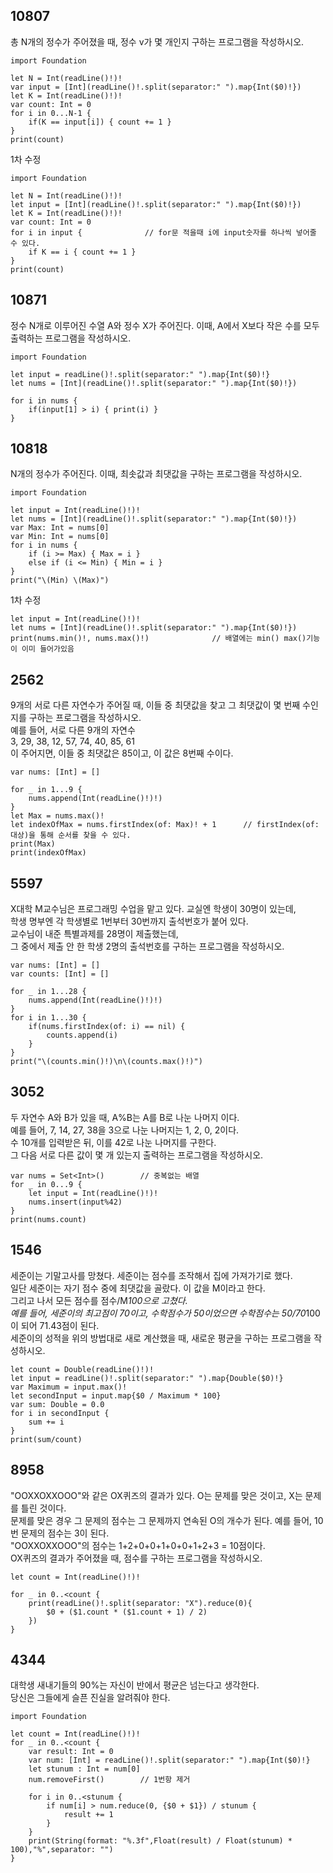 ## 10807
총 N개의 정수가 주어졌을 때, 정수 v가 몇 개인지 구하는 프로그램을 작성하시오.   
```
import Foundation

let N = Int(readLine()!)!
var input = [Int](readLine()!.split(separator:" ").map{Int($0)!})
let K = Int(readLine()!)!
var count: Int = 0
for i in 0...N-1 {
    if(K == input[i]) { count += 1 }
}
print(count)
```
1차 수정   
```
import Foundation

let N = Int(readLine()!)!
let input = [Int](readLine()!.split(separator:" ").map{Int($0)!})
let K = Int(readLine()!)!
var count: Int = 0
for i in input {              // for문 적을때 i에 input숫자를 하나씩 넣어줄 수 있다.
    if K == i { count += 1 }
}
print(count)
```
## 10871
정수 N개로 이루어진 수열 A와 정수 X가 주어진다. 이때, A에서 X보다 작은 수를 모두 출력하는 프로그램을 작성하시오.   
```
import Foundation

let input = readLine()!.split(separator:" ").map{Int($0)!}
let nums = [Int](readLine()!.split(separator:" ").map{Int($0)!})

for i in nums {
    if(input[1] > i) { print(i) }
}
```
## 10818
N개의 정수가 주어진다. 이때, 최솟값과 최댓값을 구하는 프로그램을 작성하시오.   
```
import Foundation

let input = Int(readLine()!)!
let nums = [Int](readLine()!.split(separator:" ").map{Int($0)!})
var Max: Int = nums[0]
var Min: Int = nums[0]
for i in nums {
    if (i >= Max) { Max = i }
    else if (i <= Min) { Min = i }
}
print("\(Min) \(Max)")
```
1차 수정   
```
let input = Int(readLine()!)!
let nums = [Int](readLine()!.split(separator:" ").map{Int($0)!})
print(nums.min()!, nums.max()!)              // 배열에는 min() max()기능이 이미 들어가있음
```
## 2562
9개의 서로 다른 자연수가 주어질 때, 이들 중 최댓값을 찾고 그 최댓값이 몇 번째 수인지를 구하는 프로그램을 작성하시오.   
예를 들어, 서로 다른 9개의 자연수   
3, 29, 38, 12, 57, 74, 40, 85, 61   
이 주어지면, 이들 중 최댓값은 85이고, 이 값은 8번째 수이다.   
```
var nums: [Int] = []

for _ in 1...9 {
    nums.append(Int(readLine()!)!)
}
let Max = nums.max()!
let indexOfMax = nums.firstIndex(of: Max)! + 1      // firstIndex(of: 대상)을 통해 순서를 찾을 수 있다.
print(Max)
print(indexOfMax)
```
## 5597
X대학 M교수님은 프로그래밍 수업을 맡고 있다. 교실엔 학생이 30명이 있는데,   
학생 명부엔 각 학생별로 1번부터 30번까지 출석번호가 붙어 있다.   
교수님이 내준 특별과제를 28명이 제출했는데,   
그 중에서 제출 안 한 학생 2명의 출석번호를 구하는 프로그램을 작성하시오.   
```
var nums: [Int] = []
var counts: [Int] = []

for _ in 1...28 {
    nums.append(Int(readLine()!)!)
}
for i in 1...30 {
    if(nums.firstIndex(of: i) == nil) {
        counts.append(i)
    }
}
print("\(counts.min()!)\n\(counts.max()!)")
```
## 3052
두 자연수 A와 B가 있을 때, A%B는 A를 B로 나눈 나머지 이다.   
예를 들어, 7, 14, 27, 38을 3으로 나눈 나머지는 1, 2, 0, 2이다.   
수 10개를 입력받은 뒤, 이를 42로 나눈 나머지를 구한다.   
그 다음 서로 다른 값이 몇 개 있는지 출력하는 프로그램을 작성하시오.   
```
var nums = Set<Int>()        // 중복없는 배열
for _ in 0...9 {
    let input = Int(readLine()!)!
    nums.insert(input%42)
}
print(nums.count)
```
## 1546
세준이는 기말고사를 망쳤다. 세준이는 점수를 조작해서 집에 가져가기로 했다.   
일단 세준이는 자기 점수 중에 최댓값을 골랐다. 이 값을 M이라고 한다.   
그리고 나서 모든 점수를 점수/M*100으로 고쳤다.   
예를 들어, 세준이의 최고점이 70이고, 수학점수가 50이었으면 수학점수는 50/70*100이 되어 71.43점이 된다.   
세준이의 성적을 위의 방법대로 새로 계산했을 때, 새로운 평균을 구하는 프로그램을 작성하시오.   
```
let count = Double(readLine()!)!
let input = readLine()!.split(separator:" ").map{Double($0)!}
var Maximum = input.max()!
let secondInput = input.map{$0 / Maximum * 100}
var sum: Double = 0.0
for i in secondInput {
    sum += i
}
print(sum/count)
```
## 8958
"OOXXOXXOOO"와 같은 OX퀴즈의 결과가 있다. O는 문제를 맞은 것이고, X는 문제를 틀린 것이다.   
문제를 맞은 경우 그 문제의 점수는 그 문제까지 연속된 O의 개수가 된다. 예를 들어, 10번 문제의 점수는 3이 된다.   
"OOXXOXXOOO"의 점수는 1+2+0+0+1+0+0+1+2+3 = 10점이다.   
OX퀴즈의 결과가 주어졌을 때, 점수를 구하는 프로그램을 작성하시오.   
```
let count = Int(readLine()!)!

for _ in 0..<count {
    print(readLine()!.split(separator: "X").reduce(0){
        $0 + ($1.count * ($1.count + 1) / 2)
    })
}

```
## 4344
대학생 새내기들의 90%는 자신이 반에서 평균은 넘는다고 생각한다.   
당신은 그들에게 슬픈 진실을 알려줘야 한다.   
```
import Foundation

let count = Int(readLine()!)!
for _ in 0..<count {
    var result: Int = 0
    var num: [Int] = readLine()!.split(separator:" ").map{Int($0)!}
    let stunum : Int = num[0]
    num.removeFirst()        // 1번항 제거
    
    for i in 0..<stunum {
        if num[i] > num.reduce(0, {$0 + $1}) / stunum {
            result += 1
        }
    }
    print(String(format: "%.3f",Float(result) / Float(stunum) * 100),"%",separator: "")
}
```
